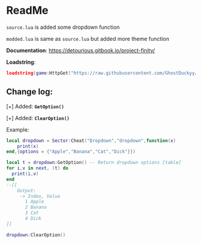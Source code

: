 # ReadMe
`source.lua` is added some dropdown function

`modded.lua` is same as `source.lua` but added more theme function

**Documentation**: https://detourious.gitbook.io/project-finity/

**Loadstring**:

```lua
loadstring(game:HttpGet("https://raw.githubusercontent.com/GhostDuckyy/Ui-Librarys/main/Project%20%20Finity/source.lua", true))();
```

## Change log:
[+] Added: **`GetOption()`**

[+] Added: **`ClearOption()`**

Example:
```lua
local dropdown = Sector:Cheat("Dropdown","dropdown",function(x)
    print(x)
end,{options = {"Apple","Banana","Cat","Dick"}})

local t = dropdown:GetOption() -- Return dropdown options [table]
for i,v in next, (t) do
  print(i,v)
end
--[[
    Output:
     -> Index, Value
       1 Apple
       2 Banana
       3 Cat
       4 Dick
]]

dropdown:ClearOption()
```
